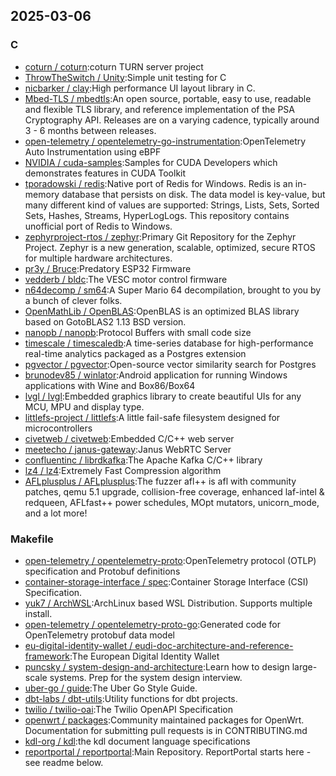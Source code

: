 ## 2025-03-06

### C

* [coturn / coturn](https://github.com/coturn/coturn):coturn TURN server project
* [ThrowTheSwitch / Unity](https://github.com/ThrowTheSwitch/Unity):Simple unit testing for C
* [nicbarker / clay](https://github.com/nicbarker/clay):High performance UI layout library in C.
* [Mbed-TLS / mbedtls](https://github.com/Mbed-TLS/mbedtls):An open source, portable, easy to use, readable and flexible TLS library, and reference implementation of the PSA Cryptography API. Releases are on a varying cadence, typically around 3 - 6 months between releases.
* [open-telemetry / opentelemetry-go-instrumentation](https://github.com/open-telemetry/opentelemetry-go-instrumentation):OpenTelemetry Auto Instrumentation using eBPF
* [NVIDIA / cuda-samples](https://github.com/NVIDIA/cuda-samples):Samples for CUDA Developers which demonstrates features in CUDA Toolkit
* [tporadowski / redis](https://github.com/tporadowski/redis):Native port of Redis for Windows. Redis is an in-memory database that persists on disk. The data model is key-value, but many different kind of values are supported: Strings, Lists, Sets, Sorted Sets, Hashes, Streams, HyperLogLogs. This repository contains unofficial port of Redis to Windows.
* [zephyrproject-rtos / zephyr](https://github.com/zephyrproject-rtos/zephyr):Primary Git Repository for the Zephyr Project. Zephyr is a new generation, scalable, optimized, secure RTOS for multiple hardware architectures.
* [pr3y / Bruce](https://github.com/pr3y/Bruce):Predatory ESP32 Firmware
* [vedderb / bldc](https://github.com/vedderb/bldc):The VESC motor control firmware
* [n64decomp / sm64](https://github.com/n64decomp/sm64):A Super Mario 64 decompilation, brought to you by a bunch of clever folks.
* [OpenMathLib / OpenBLAS](https://github.com/OpenMathLib/OpenBLAS):OpenBLAS is an optimized BLAS library based on GotoBLAS2 1.13 BSD version.
* [nanopb / nanopb](https://github.com/nanopb/nanopb):Protocol Buffers with small code size
* [timescale / timescaledb](https://github.com/timescale/timescaledb):A time-series database for high-performance real-time analytics packaged as a Postgres extension
* [pgvector / pgvector](https://github.com/pgvector/pgvector):Open-source vector similarity search for Postgres
* [brunodev85 / winlator](https://github.com/brunodev85/winlator):Android application for running Windows applications with Wine and Box86/Box64
* [lvgl / lvgl](https://github.com/lvgl/lvgl):Embedded graphics library to create beautiful UIs for any MCU, MPU and display type.
* [littlefs-project / littlefs](https://github.com/littlefs-project/littlefs):A little fail-safe filesystem designed for microcontrollers
* [civetweb / civetweb](https://github.com/civetweb/civetweb):Embedded C/C++ web server
* [meetecho / janus-gateway](https://github.com/meetecho/janus-gateway):Janus WebRTC Server
* [confluentinc / librdkafka](https://github.com/confluentinc/librdkafka):The Apache Kafka C/C++ library
* [lz4 / lz4](https://github.com/lz4/lz4):Extremely Fast Compression algorithm
* [AFLplusplus / AFLplusplus](https://github.com/AFLplusplus/AFLplusplus):The fuzzer afl++ is afl with community patches, qemu 5.1 upgrade, collision-free coverage, enhanced laf-intel & redqueen, AFLfast++ power schedules, MOpt mutators, unicorn_mode, and a lot more!

### Makefile

* [open-telemetry / opentelemetry-proto](https://github.com/open-telemetry/opentelemetry-proto):OpenTelemetry protocol (OTLP) specification and Protobuf definitions
* [container-storage-interface / spec](https://github.com/container-storage-interface/spec):Container Storage Interface (CSI) Specification.
* [yuk7 / ArchWSL](https://github.com/yuk7/ArchWSL):ArchLinux based WSL Distribution. Supports multiple install.
* [open-telemetry / opentelemetry-proto-go](https://github.com/open-telemetry/opentelemetry-proto-go):Generated code for OpenTelemetry protobuf data model
* [eu-digital-identity-wallet / eudi-doc-architecture-and-reference-framework](https://github.com/eu-digital-identity-wallet/eudi-doc-architecture-and-reference-framework):The European Digital Identity Wallet
* [puncsky / system-design-and-architecture](https://github.com/puncsky/system-design-and-architecture):Learn how to design large-scale systems. Prep for the system design interview.
* [uber-go / guide](https://github.com/uber-go/guide):The Uber Go Style Guide.
* [dbt-labs / dbt-utils](https://github.com/dbt-labs/dbt-utils):Utility functions for dbt projects.
* [twilio / twilio-oai](https://github.com/twilio/twilio-oai):The Twilio OpenAPI Specification
* [openwrt / packages](https://github.com/openwrt/packages):Community maintained packages for OpenWrt. Documentation for submitting pull requests is in CONTRIBUTING.md
* [kdl-org / kdl](https://github.com/kdl-org/kdl):the kdl document language specifications
* [reportportal / reportportal](https://github.com/reportportal/reportportal):Main Repository. ReportPortal starts here - see readme below.
